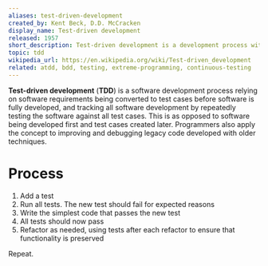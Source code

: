 ```yaml
---
aliases: test-driven-development
created_by: Kent Beck, D.D. McCracken
display_name: Test-driven development
released: 1957
short_description: Test-driven development is a development process with a test-first approach relying on requirements being converted to test cases.
topic: tdd
wikipedia_url: https://en.wikipedia.org/wiki/Test-driven_development
related: atdd, bdd, testing, extreme-programming, continuous-testing
---
```

**Test-driven development** (**TDD**) is a software development process relying on software requirements being converted to test cases before software is fully developed, and tracking all software development by repeatedly testing the software against all test cases. This is as opposed to software being developed first and test cases created later. Programmers also apply the concept to improving and debugging legacy code developed with older techniques.

# Process
1. Add a test
2. Run all tests. The new test should fail for expected reasons
3. Write the simplest code that passes the new test
4. All tests should now pass
5. Refactor as needed, using tests after each refactor to ensure that functionality is preserved

Repeat.
